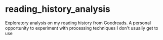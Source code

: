 # reading_history_analysis
Exploratory analysis on my reading history from Goodreads. A personal opportunity to experiment with processing techniques I don't usually get to use

